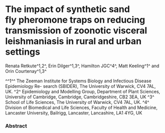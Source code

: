 # The impact of synthetic sand fly pheromone traps on reducing transmission of zoonotic visceral leishmaniasis in rural and urban settings
Renata Retkute^1,2^, Erin Dilger^1,3^, Hamilton JGC^4^, Matt Keeling^1^ and Orin Courtenay^1,3^

^^1^^ The Zeeman Institute for Systems Biology and Infectious Disease Epidemiology Re- search (SBIDER), The University of Warwick, CV4 7AL, UK. 
^2^ Epidemiology and Modelling Group, Department of Plant Sciences, University of Cambridge, Cambridge, Cambridgeshire, CB2 3EA, UK
^3^ School of Life Sciences, The University of Warwick, CV4 7AL, UK. 
^4^ Division of Biomedical and Life Sciences, Faculty of Health and Medicine, Lancaster University, Bailrigg, Lancaster, Lancashire, LA1 4YG, UK

### Abstract
